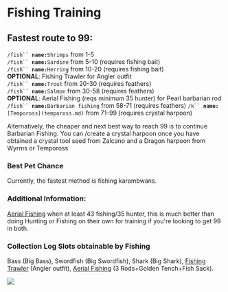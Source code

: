 # Fishing Training

## Fastest route to 99:

`/fish`` `**`name:`**`Shrimps` from 1-5\
`/fish`` `**`name:`**`Sardine` from 5-10 (requires fishing bait)\
`/fish`` `**`name:`**`Herring` from 10-20 (requires fishing bait)\
**OPTIONAL**: Fishing Trawler for Angler outfit\
`/fish`` `**`name:`**`Trout` from 20-30 (requires feathers)\
`/fish`` `**`name:`**`Salmon` from 30-58 (requires feathers)\
**OPTIONAL**: Aerial Fishing (reqs minimum 35 hunter) for Pearl barbarian rod\
`/fish`` `**`name:`**`Barbarian fishing` from 58-71 (requires feathers)
`/k`` `**`name:`**`[Tempoross](tempoross.md)` from 71-99 (requires crystal harpoon)

Alternatively, the cheaper and next best way to reach 99 is to continue Barbarian Fishing.
You can /create a crystal harpoon once you have obtained a crystal tool seed from Zalcano and a Dragon harpoon from Wyrms or Tempoross

### Best Pet Chance

Currently, the fastest method is fishing karambwans.

### Additional Information:

[Aerial Fishing](aerial-fishing.md) when at least 43 fishing/35 hunter, this is much better than doing Hunting or Fishing on their own for training if you're looking to get 99 in both.

### **Collection Log Slots obtainable by Fishing**

Bass (Big Bass), Swordfish (Big Swordfish), Shark (Big Shark), [Fishing Trawler](fishing-trawler.md) (Angler outfit), [Aerial Fishing](aerial-fishing.md) (3 Rods+Golden Tench+Fish Sack).

![](../../.gitbook/assets/fishingxp.png)

